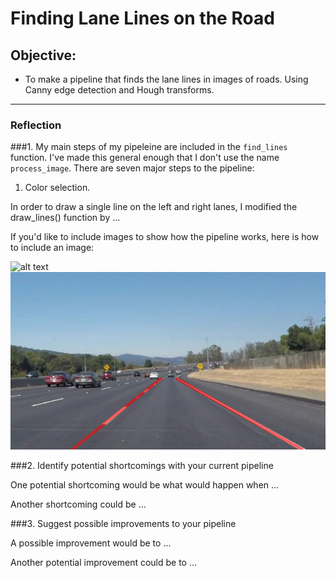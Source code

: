 # Finding Lane Lines on the Road

## Objective:

* To make a pipeline that finds the lane lines in images of roads. Using Canny edge detection and Hough transforms.

[//]: # (Image References)

[image1]: ./examples/grayscale.jpg "Grayscale"
[image_final]: ./intermediate_images/final_solidWhiteCurve.jpg "final"

---

### Reflection

###1. My main steps of my pipeleine are included in the `find_lines` function. I've made this general enough that I don't use the name `process_image`. There are seven major steps to the pipeline:
1. Color selection.




In order to draw a single line on the left and right lanes, I modified the draw_lines() function by ...

If you'd like to include images to show how the pipeline works, here is how to include an image: 

![alt text][image1]
![alt text][image_final]

###2. Identify potential shortcomings with your current pipeline


One potential shortcoming would be what would happen when ... 

Another shortcoming could be ...


###3. Suggest possible improvements to your pipeline

A possible improvement would be to ...

Another potential improvement could be to ...
